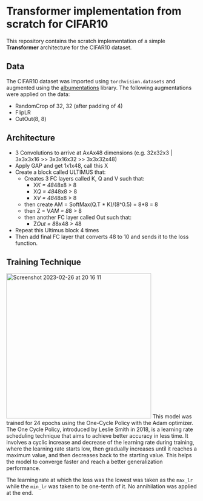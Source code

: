 
# Transformer implementation from scratch for CIFAR10

This repository contains the scratch implementation of a simple **Transformer** architecture for the CIFAR10 dataset.

## Data

The CIFAR10 dataset was imported using `torchvision.datasets` and augmented using the [albumentations](https://albumentations.ai) library. The following augmentations were applied on the data:
* RandomCrop of 32, 32 (after padding of 4)
* FlipLR 
* CutOut(8, 8)


## Architecture


*  3 Convolutions to arrive at AxAx48 dimensions (e.g. 32x32x3 | 3x3x3x16 >> 3x3x16x32 >> 3x3x32x48)
* Apply GAP and get 1x1x48, call this X
* Create a block called ULTIMUS that:
    * Creates 3 FC layers called K, Q and V such that:
        * X*K = 48*48x8 > 8
        * X*Q = 48*48x8 > 8 
        * X*V = 48*48x8 > 8 
    * then create AM = SoftMax(Q.T * K)/(8^0.5) = 8*8 = 8
    * then Z = V*AM = 8*8 > 8
    * then another FC layer called Out such that: 
        * Z*Out = 8*8x48 > 48
* Repeat this Ultimus block 4 times
* Then add final FC layer that converts 48 to 10 and sends it to the loss function.


## Training Technique

<img width="382" alt="Screenshot 2023-02-26 at 20 16 11" src="https://user-images.githubusercontent.com/34182074/221417731-65d38992-86a3-45cd-9dd2-37250b041db4.png">
This model was trained for 24 epochs using the One-Cycle Policy with the Adam optimizer. The One Cycle Policy, introduced by Leslie Smith in 2018, is a learning rate scheduling technique that aims to achieve better accuracy in less time. It involves a cyclic increase and decrease of the learning rate during training, where the learning rate starts low, then gradually increases until it reaches a maximum value, and then decreases back to the starting value. This helps the model to converge faster and reach a better generalization performance.

The learning rate at which the loss was the lowest was taken as the `max_lr` while the `min_lr` was taken to be one-tenth of it. No annihilation was applied at the end.
